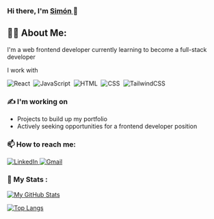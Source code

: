 ### Hi there, I'm <a href="https://github.com/SimonDiLeoGIT"> Simón </a> 👋

## 🙋‍♂️ About Me:

I'm a web frontend developer currently learning to become a full-stack developer

I work with

<div>
  <img src="https://img.shields.io/badge/React-20232A?style=for-the-badge&logo=react&logoColor=61DAFB" title="React" alt="React" />&nbsp;
  <img src="https://img.shields.io/badge/JavaScript-20232A?style=for-the-badge&logo=javascript&logoColor=F7DF1E" title="JavaScript" alt="JavaScript"/>&nbsp;
  <img src="https://img.shields.io/badge/HTML5-20232A?style=for-the-badge&logo=html5&logoColor=FDAE15" title="HTML5" alt="HTML"/>&nbsp;
   <img src="https://img.shields.io/badge/CSS3-20232A?style=for-the-badge&logo=css3&logoColor=00ADD3"  title="CSS3" alt="CSS" />&nbsp;
  <img src="https://img.shields.io/badge/Tailwind-20232A?style=for-the-badge&logo=TailwindCSS&logoColor=00ADD3"  title="CSS3" alt="TailwindCSS" />&nbsp;
</div>



### ✍️ I'm working on

- Projects to build up my portfolio
- Actively seeking opportunities for a frontend developer position



### 📫 How to reach me: 

<div>
    <a href="https://www.linkedin.com/in/simondileodev/">
    <img src="https://img.shields.io/badge/LinkedIn-0077B5?style=for-the-badge&logo=linkedin&logoColor=white" alt="LinkedIn"/>
    </a>
    <a href="mailto:simodileo01@gmail.com">
      <img src="https://img.shields.io/badge/Gmail-D14836?style=for-the-badge&logo=gmail&logoColor=white" alt="Gmail"/>
    </a>
</div>



### 📐 My Stats :

[![My GitHub Stats](https://github-readme-stats.vercel.app/api/?username=SimonDiLeoGIT&count_private=true&theme=tokyonight&showicons=true)]()

[![Top Langs](https://github-readme-stats.vercel.app/api/top-langs/?username=SimonDiLeoGIT&layout=compact&theme=vision-friendly-dark)](https://github.com/anuraghazra/github-readme-stats)


<!--
**SimonDiLeoGIT/SimonDiLeoGIT** is a ✨ _special_ ✨ repository because its `README.md` (this file) appears on your GitHub profile.

Here are some ideas to get you started:

- 🔭 I’m currently working on ...
- 🌱 I’m currently learning ...
- 👯 I’m looking to collaborate on ...
- 🤔 I’m looking for help with ...
- 💬 Ask me about ...
- 📫 How to reach me: ...
- 😄 Pronouns: ...
- ⚡ Fun fact: ...
-->
